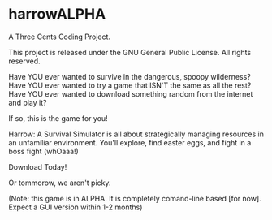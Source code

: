 # harrowALPHA
A Three Cents Coding Project.

This project is released under the GNU General Public License. All rights reserved.

Have YOU ever wanted to survive in the dangerous, spoopy wilderness?
Have YOU ever wanted to try a game that ISN'T the same as all the rest?
Have YOU ever wanted to download something random from the internet and play it?

If so, this is the game for you!

Harrow: A Survival Simulator is all about strategically managing resources in an unfamiliar environment. You'll explore, find easter eggs, and fight in a boss fight (whOaaa!)

Download Today!

Or tommorow, we aren't picky.

(Note: this game is in ALPHA. It is completely comand-line based [for now]. Expect a GUI version within 1-2 months)
